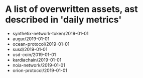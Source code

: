 # A list of overwritten assets, ast described in 'daily metrics'

* synthetix-network-token/2019-01-01
* augur/2019-01-01
* ocean-protocol/2019-01-01
* susd/2019-01-01
* usd-coin/2019-01-01
* kardiachain/2019-01-01
* noia-network/2019-01-01
* orion-protocol/2019-01-01

